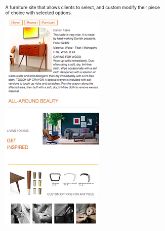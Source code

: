 A furniture site that allows clients to select, and custom modify their piece of choice with selected options.


![alt tag](https://raw.githubusercontent.com/dukeclem/custom-furniture/dbe3dc5bc52c8eec0ddedf64da167d285744f722/images/custom-furniture.png)

